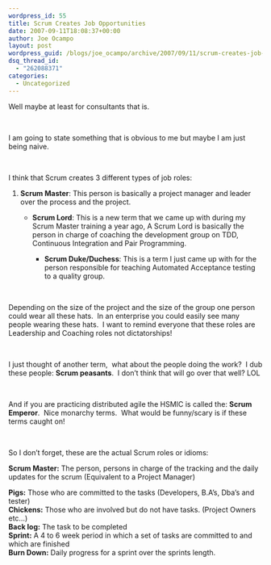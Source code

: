```yaml
---
wordpress_id: 55
title: Scrum Creates Job Opportunities
date: 2007-09-11T18:08:37+00:00
author: Joe Ocampo
layout: post
wordpress_guid: /blogs/joe_ocampo/archive/2007/09/11/scrum-creates-job-opportunities.aspx
dsq_thread_id:
  - "262088371"
categories:
  - Uncategorized
---
```

Well maybe at least for consultants that is.

&nbsp;

I am going to state something that is obvious to me but maybe I am just being naive.

&nbsp;

I think that Scrum creates 3 different types of job roles:

  1. **Scrum Master**: This person is basically a project manager and leader over the process and the project. 
      * **Scrum Lord**:&nbsp;This is a new term that we came up with during my Scrum Master training a year ago, A Scrum Lord is basically the person in charge of coaching the development group on TDD, Continuous Integration and Pair Programming. 
          * **Scrum Duke/Duchess**: This is a term I just came up with for the person responsible for teaching Automated Acceptance testing to a quality group.</ol> 
        &nbsp;
        
        Depending on the size of the project and the size of the group one person could wear all these hats.&nbsp; In an enterprise you could easily see many people wearing these hats.&nbsp; I want to remind everyone that these roles are Leadership and Coaching roles not dictatorships!
        
        &nbsp;
        
        I just thought of another term,&nbsp; what about the people doing the work?&nbsp; I dub these people: **Scrum peasants**.&nbsp; I don&#8217;t think that will go over that well? LOL
        
        &nbsp;
        
        And if you are practicing distributed agile the HSMIC is called the: **Scrum Emperor**.&nbsp; Nice monarchy terms.&nbsp; What would be funny/scary is if these terms caught on!
        
        &nbsp;
        
        So I don&#8217;t forget, these are the actual Scrum roles or idioms:
        
        **Scrum Master:** The person, persons in charge of the tracking and the daily updates for the scrum (Equivalent to a Project Manager) 
        
        **Pigs:** Those who are committed to the tasks (Developers, B.A&#8217;s, Dba&#8217;s and tester)  
        **Chickens:** Those who are involved but do not have tasks. (Project Owners etc&#8230;)  
        **Back log:** The task to be completed  
        **Sprint:** A 4 to 6 week period in which a set of tasks are committed to and which are finished  
        **Burn Down:** Daily progress for a sprint over the sprints length.